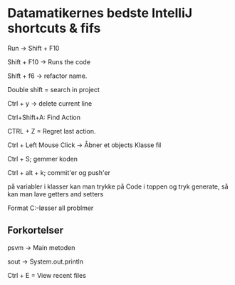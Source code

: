 # Datamatikernes bedste IntelliJ shortcuts & fifs

Run &rightarrow; Shift + F10

Shift + F10 &rightarrow; Runs the code

Shift + f6 &rightarrow; refactor name.

Double shift = search in project

Ctrl + y &rightarrow; delete current line

Ctrl+Shift+A: Find Action

CTRL + Z = Regret last action.

Ctrl + Left Mouse Click &rightarrow; Åbner et objects Klasse fil

Ctrl + S; gemmer koden

Ctrl + alt + k; commit'er og push'er

på variabler i klasser kan man trykke på Code i toppen og tryk generate, så kan man lave getters and setters

Format C:-løsser all problmer

## Forkortelser 

psvm &rightarrow; Main metoden

sout &rightarrow; System.out.println

Ctrl + E = View recent files
